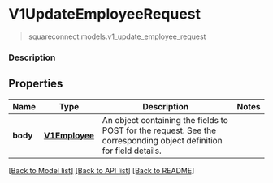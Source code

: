 # V1UpdateEmployeeRequest
> squareconnect.models.v1_update_employee_request

### Description



## Properties
Name | Type | Description | Notes
------------ | ------------- | ------------- | -------------
**body** | [**V1Employee**](V1Employee.md) | An object containing the fields to POST for the request.  See the corresponding object definition for field details. | 

[[Back to Model list]](../README.md#documentation-for-models) [[Back to API list]](../README.md#documentation-for-api-endpoints) [[Back to README]](../README.md)


